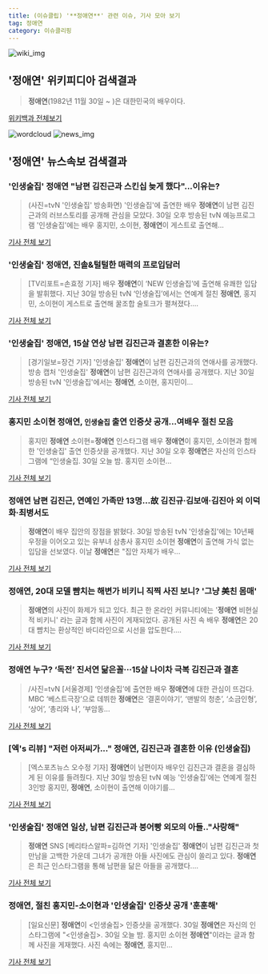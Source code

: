 ```yaml
---
title: (이슈클립) '**정애연**' 관련 이슈, 기사 모아 보기
tag: 정애연
category: 이슈클리핑
---
```

![wiki_img](https://user-images.githubusercontent.com/42597476/44503234-41136a80-a6d0-11e8-9071-6fc6418eafe4.png)
## **'**정애연**'** 위키피디아 검색결과
>**정애연**(1982년 11월 30일 ~ )은 대한민국의 배우이다.

<a href="https://ko.wikipedia.org/wiki/정애연" target="_blank">위키백과 전체보기</a>

![wordcloud](https://s3.ap-northeast-2.amazonaws.com/lyrics101-wordcloud/2018-08-31-1535673025.png)
![news_img](https://user-images.githubusercontent.com/42597476/44507050-1206f400-a6e4-11e8-8d98-7ffbfebb353f.png)
## **'**정애연**'** 뉴스속보 검색결과
### '인생술집' **정애연** "남편 김진근과 스킨십 늦게 했다"...이유는?

>(사진=tvN '인생술집' 방송화면) '인생술집'에 출연한 배우 **정애연**이 남편 김진근과의 러브스토리를 공개해 관심을 모았다. 30일 오후 방송된 tvN 예능프로그램 '인생술집'에는 배우 홍지민, 소이현, **정애연**이 게스트로 출연해...

<a href="http://www.anewsa.com/detail.php?number=1364011&thread=07r05" target="_blank">기사 전체 보기</a>

### '인생술집' **정애연**, 진솔&털털한 매력의 프로입담러

>[TV리포트=손효정 기자] 배우 **정애연**이 ‘NEW 인생술집’에 출연해 유쾌한 입담을 발휘했다. 지난 30일 방송된 tvN ‘인생술집’에서는 연예계 절친 **정애연**, 홍지민, 소이현이 게스트로 출연해 꿀조합 술토크가 펼쳐졌다....

<a href="http://www.tvreport.co.kr/?c=news&m=newsview&idx=1077490" target="_blank">기사 전체 보기</a>

### '인생술집' **정애연**, 15살 연상 남편 김진근과 결혼한 이유는?

>[경기일보=장건 기자] '인생술집' **정애연**이 남편 김진근과의 연애사를 공개했다. 방송 캡처 '인생술집' **정애연**이 남편 김진근과의 연애사를 공개했다. 지난 30일 방송된 tvN '인생술집'에서는 **정애연**, 소이현, 홍지민이...

<a href="http://www.kyeonggi.com/?mod=news&act=articleView&idxno=1514720" target="_blank">기사 전체 보기</a>

### 홍지민 소이현 **정애연**, `인생술집` 출연 인증샷 공개…여배우 절친 모음

>홍지민 **정애연** 소이현=**정애연** 인스타그램 배우 **정애연**이 홍지민, 소이현과 함께 한 '인생술집' 출연 인증샷을 공개했다. 지난 30일 오후 **정애연**은 자신의 인스타그램에 “인생술집. 30일 오늘 밤. 홍지민 소이현...

<a href="http://star.mbn.co.kr/view.php?year=2018&no=548078&refer=portal" target="_blank">기사 전체 보기</a>

### **정애연** 남편 김진근, 연예인 가족만 13명…故 김진규·김보애·김진아 외 이덕화·최병서도

>**정애연**이 배우 집안의 장점을 밝혔다. 30일 방송된 tvN '인생술집'에는 10년째 우정을 이어오고 있는 유부녀 삼총사 홍지민 소이현 **정애연**이 출연해 가식 없는 입담을 선보였다. 이날 **정애연**은 "집안 자체가 배우...

<a href="http://news20.busan.com/controller/newsController.jsp?newsId=20180831000007" target="_blank">기사 전체 보기</a>

### **정애연**, 20대 모델 뺨치는 해변가 비키니 직찍 사진 보니? '그냥 美친 몸매'

>**정애연**의 사진이 화제가 되고 있다. 최근 한 온라인 커뮤니티에는 '**정애연** 비현실적 비키니' 라는 글과 함께 사진이 게재되었다. 공개된 사진 속 배우 **정애연**은 20대 뺨치는 환상적인 바디라인으로 시선을 압도한다....

<a href="http://www.joongdo.co.kr/main/view.php?key=20180831000803468" target="_blank">기사 전체 보기</a>

### **정애연** 누구? ‘독전’ 진서연 닮은꼴···15살 나이차 극복 김진근과 결혼

>/사진=tvN [서울경제] ‘인생술집’에 출연한 배우 **정애연**에 대한 관심이 뜨겁다. MBC ‘베스트극장’으로 데뷔한 **정애연**은 ‘결혼이야기’, ‘맨발의 청춘’, ‘소금인형’, ‘상어’, ‘총리와 나’, ‘부암동...

<a href="http://www.sedaily.com/NewsView/1S3KOICADX" target="_blank">기사 전체 보기</a>

### [엑's 리뷰] "저런 아저씨가..." **정애연**, 김진근과 결혼한 이유 (인생술집)

>[엑스포츠뉴스 오수정 기자] **정애연**이 남편이자 배우인 김진근과 결혼을 결심하게 된 이유를 들려줬다.   지난 30일 방송된 tvN 예능 '인생술집'에는 연예계 절친 3인방 홍지민, **정애연**, 소이현이 출연해 이야기를...

<a href="http://www.xportsnews.com/?ac=article_view&entry_id=1013851" target="_blank">기사 전체 보기</a>

### '인생술집' **정애연** 일상, 남편 김진근과 붕어빵 외모의 아들.."사랑해"

>**정애연** SNS [베리타스알파=김하연 기자] '인생술집' **정애연**이 남편 김진근과 첫 만남을 고백한 가운데 그녀가 공개한 아들 사진에도 관심이 쏠리고 있다. **정애연**은 최근 인스타그램을 통해 남편을 닮은 아들을 공개했다....

<a href="http://www.veritas-a.com/news/articleView.html?idxno=126217" target="_blank">기사 전체 보기</a>

### **정애연**, 절친 홍지민-소이현과 '인생술집' 인증샷 공개 '훈훈해'

>[일요신문] **정애연**이 <인생술집> 인증샷을 공개했다.   30일 **정애연**은 자신의 인스타그램에 "<인생술집>. 30일 오늘 밤. 홍지민 소이현 **정애연**"이라는 글과 함께 사진을 게재했다.   사진 속에는 **정애연**, 홍지민...

<a href="http://ilyo.co.kr/?ac=article_view&entry_id=308259" target="_blank">기사 전체 보기</a>


